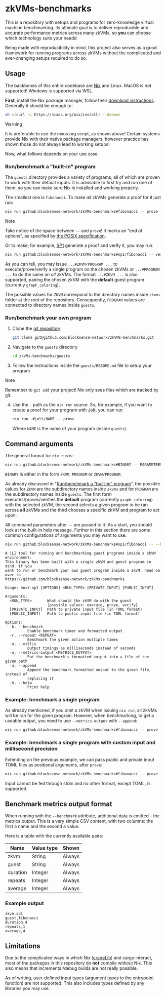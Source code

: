# zkVMs-benchmarks

This is a repository with setups and programs for zero-knowledge virtual machine benchmarking.
Its ultimate goal is to deliver reproducible and accurate performance metrics across many zkVMs, so **you** can choose which technology suits your needs!

Being made with reproducibility in mind, this project also serves as a good framework for running programs across zkVMs without the complicated and ever-changing setups required to do so.

## Usage

The backbones of this entire codebase are [Nix](https://nixos.org/) and Linux.
MacOS is not supported!
Windows is supported via WSL.

**First**, install the Nix package manager, follow their [download instructions](https://nixos.org/download/).
Generally it should be enough to:

```sh
sh <(curl -L https://nixos.org/nix/install) --daemon
```

> [!WARNING]
> It is preferable to use the nixos.org script, as shown above!
> Certain systems provide Nix with their native package managers, however practice has shown those do not always lead to working setups!

Now, what follows depends on your use case.

### Run/benchmark a "built-in" program

The `guests` directory provides a variety of programs, all of which are proven to work with their default inputs.
It is advisable to first try and run one of them, so you can make sure Nix is installed and working properly.

The smallest one is `fibonacci`.
To make *all* zkVMs generate a proof for it just run:

```sh
nix run github:blocksense-network/zkVMs-benchmarks#fibonacci -- prove
```

> [!NOTE]
> Take notice of the space between `--` and `prove`!
> It marks an "end of options", as specified by [the POSIX specification](https://pubs.opengroup.org/onlinepubs/9699919799/basedefs/V1_chap12.html#tag_12_02).

Or to make, for example, [SP1](https://docs.succinct.xyz/docs/sp1/introduction) generate a proof and verify it, you may run:

```sh
nix run github:blocksense-network/zkVMs-benchmarks#sp1/fibonacci -- verify
```

As you can tell, you may issue `...#ZKVM/PROGRAM ...` to execute/prove/verify a single program on the chosen zkVMs or `...#PROGRAM ...` to do the same on *all* zkVMs.
The format `...#ZKVM ...` is also supported, pairing the chosen zkVM with the **default** guest program (currently `graph_coloring`).

The possible values for `ZKVM` correspond to the directory names inside `zkvms` folder at the root of the repository.
Consequently, `PROGRAM` values are connected to directory names inside `guests`.

### Run/benchmark your own program

1. Clone the [git repository](https://github.com/blocksense-network/zkVMs-benchmarks)

   ```sh
   git clone git@github.com:blocksense-network/zkVMs-benchmarks.git
   ```

2. Navigate to the `guests` directory

   ```sh
   cd zkVMs-benchmarks/guests
   ```

3. Follow the instructions inside the `guests/README.md` file to setup your program

  > [!NOTE]
  > Remember to `git add` your project!
  > Nix only sees files which are tracked by git.

4. Use the `.` path as the `nix run` source.
   So, for example, if you want to create a proof for your program with [Jolt](https://jolt.a16zcrypto.com/), you can run:

   ```sh
   nix run .#jolt/NAME -- prove
   ```

   Where `NAME` is the name of your program (inside `guests`).

## Command arguments

The general format for `nix run` is:

```sh
nix run github:blocksense-network/zkVMs-benchmarks#BINARY -- PARAMETERS
```

`BINARY` is either in the form `ZKVM`, `PROGRAM` or `ZKVM/PROGRAM`.

As already discussed in "[Run/benchmark a "built-in" program](#runbenchmark-a-built-in-program)", the possible values for `ZKVM` are the subdirectory names inside `zkvms` and for `PROGRAM` are the subdirectory names inside `guests`.
The first form executes/proves/verifies the **default** program (currently `graph_coloring`) with the selected zkVM, the second selects a given program to be ran across **all** zkVMs and the third chooses a specific zkVM and program to act upon.

All command parameters after `--` are passed to it.
As a start, you should look at the built-in help message.
Further in this section there are some common configurations of arguments you may want to use.

```sh
nix run github:blocksense-network/zkVMs-benchmarks#sp1/fibonacci -- --help
```

```
A CLI tool for running and benchmarking guest programs inside a zkVM environment.
This binary has been built with a single zkVM and guest program in mind. If you
want to run or benchmark your own guest program inside a zkVM, head on over to
https://github.com/blocksense-network/zkVMs-benchmarks

Usage: host-sp1 [OPTIONS] <RUN_TYPE> [PRIVATE_INPUT] [PUBLIC_INPUT]

Arguments:
  <RUN_TYPE>       What should the zkVM do with the guest
                   [possible values: execute, prove, verify]
  [PRIVATE_INPUT]  Path to private input file (in TOML format)
  [PUBLIC_INPUT]   Path to public input file (in TOML format)

Options:
  -b, --benchmark
          Enable benchmark timer and formatted output
  -r, --repeat <REPEAT>
          Benchmark the given action multiple times
  -m, --millis
          Output timings as milliseconds instead of seconds
  -o, --metrics-output <METRICS_OUTPUT>
          Put the benchmark's formatted output into a file of the given path
  -a, --append
          Append the benchmark formatted output to the given file, instead of
          replacing it
  -h, --help
          Print help
```

### Example: benchmark a single program

As already mentioned, if you omit a zkVM when issuing `nix run`, all zkVMs will be ran for the given program.
However, when benchmarking, to get a useable output, you need to use `--metrics-output` with `--append`:

```sh
nix run github:blocksense-network/zkVMs-benchmarks#fibonacci -- prove --benchmark --metrics-output result.csv --append
```

### Example: benchmark a single program with custom input and millisecond precision

Extending on the previous example, we can pass public and private input TOML files as positional arguments, after `prove`:

```sh
nix run github:blocksense-network/zkVMs-benchmarks#fibonacci -- prove ./private.toml ./public.toml -bamo result.csv
```

Input cannot be fed through stdin and no other format, except TOML, is supported.

## Benchmark metrics output format

When running with the `--benchmark` attribute, additional data is emitted - the metrics output.
This is a very simple CSV content, with two columns: the first a name and the second a value.

Here is a table with the currently available pairs:

| Name     | Value type | Shown  |
| -------- | ---------- | ------ |
| zkvm     | String     | Always |
| guest    | String     | Always |
| duration | Integer    | Always |
| repeats  | Integer    | Always |
| average  | Integer    | Always |

### Example output

```csv
zkvm,sp1
guest,fibonacci
duration,4
repeats,1
average,4
```

## Limitations

Due to the complicated ways in which Nix ([craneLib](https://crane.dev/)) and cargo interact, most of the packages in this repository do **not** compile without Nix.
This also means that incremental/debug builds are not really possible.

As of writing, user-defined input types (argument types to the entrypoint function) are not supported.
This also includes types defined by any libraries you may use.
